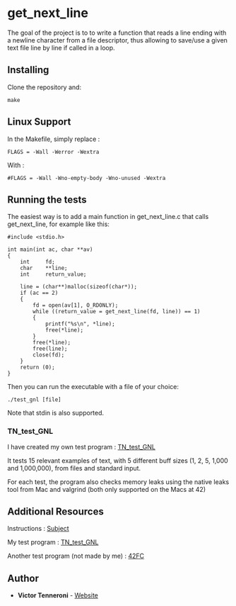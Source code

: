 # get_next_line

The goal of the project is to to write a function that reads a line ending with a newline character from a file descriptor, thus allowing to save/use a given text file line by line if called in a loop.

## Installing

Clone the repository and: 

```
make
```

## Linux Support

In the Makefile, simply replace :

```
FLAGS = -Wall -Werror -Wextra
```

With :

```
#FLAGS = -Wall -Wno-empty-body -Wno-unused -Wextra
```

## Running the tests

The easiest way is to add a main function in get_next_line.c that calls get_next_line, for example like this:

```
#include <stdio.h>

int	main(int ac, char **av)
{
	int		fd;
	char	**line;
	int		return_value;

	line = (char**)malloc(sizeof(char*));
	if (ac == 2)
	{
		fd = open(av[1], O_RDONLY);
		while ((return_value = get_next_line(fd, line)) == 1)
		{
			printf("%s\n", *line);
			free(*line);
		}
		free(*line);
		free(line);
		close(fd);
	}
	return (0);
}

```

Then you can run the executable with a file of your choice:

```
./test_gnl [file]
```

Note that stdin is also supported.

### TN_test_GNL

I have created my own test program : [TN_test_GNL](https://github.com/vtennero/TN_test_GNL)

It tests 15 relevant examples of text, with 5 different buff sizes (1, 2, 5, 1,000 and 1,000,000), from files and standard input.

For each test, the program also checks memory leaks using the native leaks tool from Mac and valgrind (both only supported on the Macs at 42)

## Additional Resources

Instructions : [Subject](http://bit.ly/2Dt5LOS)

My test program : [TN_test_GNL](https://github.com/vtennero/TN_test_GNL)

Another test program (not made by me) : [42FC](https://github.com/jgigault/42FileChecker)

## Author

* **Victor Tenneroni** - [Website](http://victor-tenneroni.com/)
